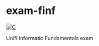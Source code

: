 # exam-finf

[![C](https://img.shields.io/badge/-c-black?logo=c&)](https://en.wikipedia.org/wiki/C_(programming_language))

 Unifi Informatic Fundamentals exam
